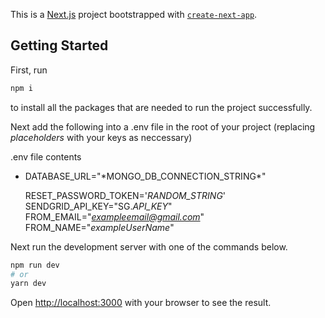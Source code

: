 This is a [Next.js](https://nextjs.org/) project bootstrapped with [`create-next-app`](https://github.com/vercel/next.js/tree/canary/packages/create-next-app).

## Getting Started

First, run 
```bash
npm i
```
to install all the packages that are needed to run the project successfully.

Next add the following into a .env file in the root of your project (replacing *placeholders* with your keys as neccessary)

.env file contents
<ul>
  <li>
     DATABASE_URL="*MONGO_DB_CONNECTION_STRING*"
  </li>
 
  RESET_PASSWORD_TOKEN='*RANDOM_STRING*'
  SENDGRID_API_KEY="SG.*API_KEY*"
  FROM_EMAIL="*exampleemail@gmail.com*"
  FROM_NAME="*exampleUserName*"
 </ul>
  
Next run the development server with one of the commands below.

```bash
npm run dev
# or
yarn dev
```

Open [http://localhost:3000](http://localhost:3000) with your browser to see the result.
